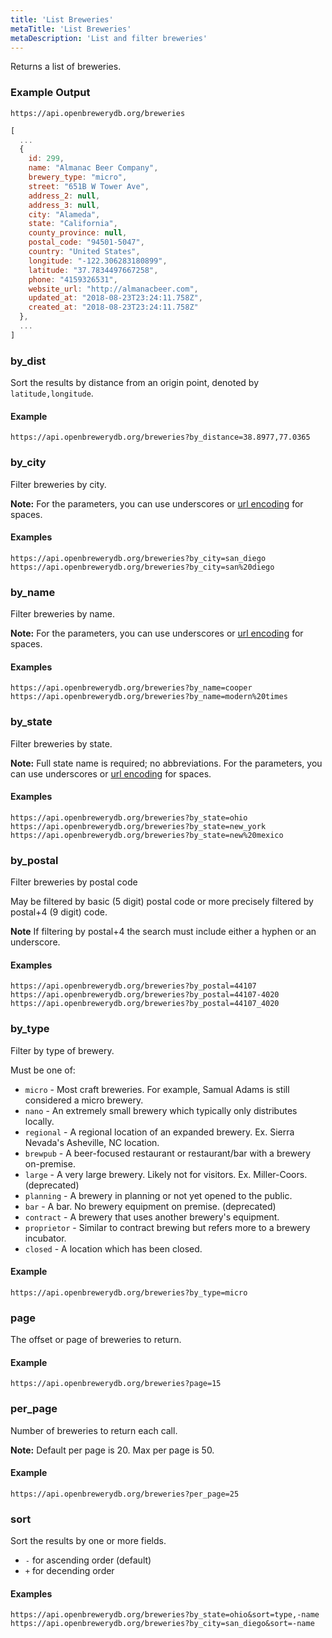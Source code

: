 ```yaml
---
title: 'List Breweries'
metaTitle: 'List Breweries'
metaDescription: 'List and filter breweries'
---
```


Returns a list of breweries.

### Example Output

`https://api.openbrewerydb.org/breweries`

```javascript
[
  ...
  {
    id: 299,
    name: "Almanac Beer Company",
    brewery_type: "micro",
    street: "651B W Tower Ave",
    address_2: null,
    address_3: null,
    city: "Alameda",
    state: "California",
    county_province: null,
    postal_code: "94501-5047",
    country: "United States",
    longitude: "-122.306283180899",
    latitude: "37.7834497667258",
    phone: "4159326531",
    website_url: "http://almanacbeer.com",
    updated_at: "2018-08-23T23:24:11.758Z",
    created_at: "2018-08-23T23:24:11.758Z"
  },
  ...
]
```

### by_dist

Sort the results by distance from an origin point, denoted by 
`latitude,longitude`.

#### Example

`https://api.openbrewerydb.org/breweries?by_distance=38.8977,77.0365`

### by_city

Filter breweries by city.

**Note:** For the parameters, you can use underscores or [url encoding](https://en.wikipedia.org/wiki/Percent-encoding) for spaces.

#### Examples

`https://api.openbrewerydb.org/breweries?by_city=san_diego`
`https://api.openbrewerydb.org/breweries?by_city=san%20diego`

### by_name

Filter breweries by name.

**Note:** For the parameters, you can use underscores or [url encoding](https://en.wikipedia.org/wiki/Percent-encoding) for spaces.

#### Examples

`https://api.openbrewerydb.org/breweries?by_name=cooper`
`https://api.openbrewerydb.org/breweries?by_name=modern%20times`

### by_state

Filter breweries by state.

**Note:** Full state name is required; no abbreviations. For the parameters, you can use underscores or [url encoding](https://en.wikipedia.org/wiki/Percent-encoding) for spaces.

#### Examples

`https://api.openbrewerydb.org/breweries?by_state=ohio`
`https://api.openbrewerydb.org/breweries?by_state=new_york`
`https://api.openbrewerydb.org/breweries?by_state=new%20mexico`

### by_postal

Filter breweries by postal code

May be filtered by basic (5 digit) postal code or more precisely filtered by postal+4 (9 digit) code.

**Note** If filtering by postal+4 the search must include either a hyphen or an underscore.

#### Examples

`https://api.openbrewerydb.org/breweries?by_postal=44107`
`https://api.openbrewerydb.org/breweries?by_postal=44107-4020`
`https://api.openbrewerydb.org/breweries?by_postal=44107_4020`

### by_type

Filter by type of brewery.

Must be one of:

* `micro` - Most craft breweries. For example, Samual Adams is still considered a micro brewery.
* `nano` - An extremely small brewery which typically only distributes locally.
* `regional` - A regional location of an expanded brewery. Ex. Sierra Nevada's Asheville, NC location.
* `brewpub` - A beer-focused restaurant or restaurant/bar with a brewery on-premise.
* `large` - A very large brewery. Likely not for visitors. Ex. Miller-Coors. (deprecated)
* `planning` - A brewery in planning or not yet opened to the public.
* `bar` - A bar. No brewery equipment on premise. (deprecated)
* `contract` - A brewery that uses another brewery's equipment.
* `proprietor` - Similar to contract brewing but refers more to a brewery incubator.
* `closed` - A location which has been closed.

#### Example

`https://api.openbrewerydb.org/breweries?by_type=micro`

### page

The offset or page of breweries to return.

#### Example

`https://api.openbrewerydb.org/breweries?page=15`

### per_page

Number of breweries to return each call.

**Note:** Default per page is 20. Max per page is 50.

#### Example

`https://api.openbrewerydb.org/breweries?per_page=25`

### sort

Sort the results by one or more fields.

* `-` for ascending order (default)
* `+` for decending order

#### Examples

`https://api.openbrewerydb.org/breweries?by_state=ohio&sort=type,-name`
`https://api.openbrewerydb.org/breweries?by_city=san_diego&sort=-name`
